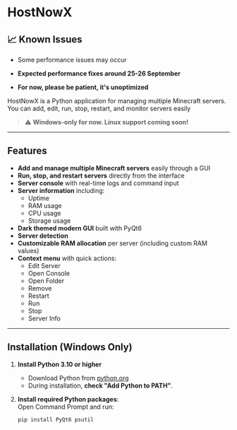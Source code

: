 # HostNowX

## 📈 Known Issues

* Some performance issues may occur
* **Expected performance fixes around 25-26 September**

* **For now, please be patient, it's unoptimized**

HostNowX is a Python application for managing multiple Minecraft servers. You can add, edit, run, stop, restart, and monitor servers easily

> ⚠️ **Windows-only for now. Linux support coming soon!**

---

## Features

- **Add and manage multiple Minecraft servers** easily through a GUI  
- **Run, stop, and restart servers** directly from the interface  
- **Server console** with real-time logs and command input  
- **Server information** including:
  - Uptime
  - RAM usage
  - CPU usage
  - Storage usage  
- **Dark themed modern GUI** built with PyQt6  
- **Server detection**
- **Customizable RAM allocation** per server (including custom RAM values)  
- **Context menu** with quick actions:
  - Edit Server
  - Open Console
  - Open Folder
  - Remove
  - Restart
  - Run
  - Stop
  - Server Info  

---

## Installation (Windows Only)

1. **Install Python 3.10 or higher**  
   - Download Python from [python.org](https://www.python.org/downloads/windows/)  
   - During installation, **check "Add Python to PATH"**.

2. **Install required Python packages**:  
   Open Command Prompt and run:
   ```cmd
   pip install PyQt6 psutil
